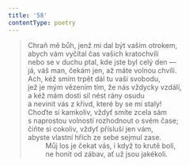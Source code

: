 ```yaml
---
title: '58'
contentType: poetry
---
```


> Chraň mě bůh, jenž mi dal být vaším otrokem,  
> abych vám vyčítal čas vašich kratochvílí  
> nebo se v duchu ptal, kde jste byl celý den —  
> já, váš man, čekám jen, až máte volnou chvíli.  
> Ach, kéž smím trpět dál tu vaši svobodu,  
> jež je mým vězením tím, že nás vždycky vzdálí,  
> a kéž mám dosti sil nést rány osudu  
> a nevinit vás z křivd, které by se mi staly!  
> Choďte si kamkoliv, vždyť smíte zcela sám  
> s naprostou volností rozhodnout o svém čase;  
> čiňte si cokoliv, vždyť přísluší jen vám,  
> abyste vlastní hřích ze sebe sejmul zase.  
>          Můj los je čekat vás, i když to krutě bolí,  
>          ne honit od zábav, ať už jsou jakékoli.
